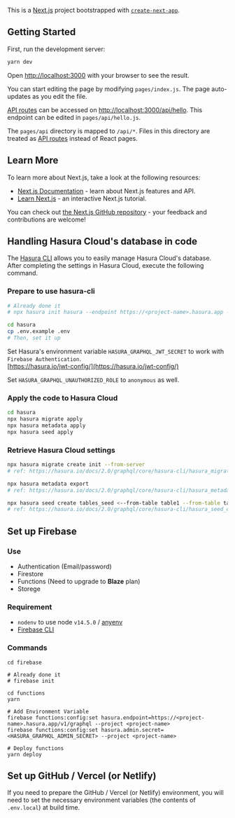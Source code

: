 This is a [Next.js](https://nextjs.org/) project bootstrapped with [`create-next-app`](https://github.com/vercel/next.js/tree/canary/packages/create-next-app).

## Getting Started

First, run the development server:

```bash
yarn dev
```

Open [http://localhost:3000](http://localhost:3000) with your browser to see the result.

You can start editing the page by modifying `pages/index.js`. The page auto-updates as you edit the file.

[API routes](https://nextjs.org/docs/api-routes/introduction) can be accessed on [http://localhost:3000/api/hello](http://localhost:3000/api/hello). This endpoint can be edited in `pages/api/hello.js`.

The `pages/api` directory is mapped to `/api/*`. Files in this directory are treated as [API routes](https://nextjs.org/docs/api-routes/introduction) instead of React pages.

## Learn More

To learn more about Next.js, take a look at the following resources:

- [Next.js Documentation](https://nextjs.org/docs) - learn about Next.js features and API.
- [Learn Next.js](https://nextjs.org/learn) - an interactive Next.js tutorial.

You can check out [the Next.js GitHub repository](https://github.com/vercel/next.js/) - your feedback and contributions are welcome!

## Handling Hasura Cloud's database in code

The [Hasura CLI](https://hasura.io/docs/1.0/graphql/core/hasura-cli/index.html) allows you to easily manage Hasura Cloud's database.  
After completing the settings in Hasura Cloud, execute the following command.

### Prepare to use hasura-cli

```bash
# Already done it
# npx hasura init hasura --endpoint https://<project-name>.hasura.app --admin-secret <admin-secret-key>

cd hasura
cp .env.example .env
# Then, set it up
```

Set Hasura's environment variable `HASURA_GRAPHQL_JWT_SECRET` to work with `Firebase Authentication`.  
[https://hasura.io/jwt-config/](https://hasura.io/jwt-config/)

Set `HASURA_GRAPHQL_UNAUTHORIZED_ROLE` to `anonymous` as well.

### Apply the code to Hasura Cloud

```bash
cd hasura
npx hasura migrate apply
npx hasura metadata apply
npx hasura seed apply
```

### Retrieve Hasura Cloud settings

```bash
npx hasura migrate create init --from-server
# ref: https://hasura.io/docs/2.0/graphql/core/hasura-cli/hasura_migrate_create.html

npx hasura metadata export
# ref: https://hasura.io/docs/2.0/graphql/core/hasura-cli/hasura_metadata_export.html

npx hasura seed create tables_seed <--from-table table1 --from-table table2>
# ref: https://hasura.io/docs/2.0/graphql/core/hasura-cli/hasura_seed_create.html
```

## Set up Firebase

### Use

- Authentication (Email/password)
- Firestore
- Functions (Need to upgrade to **Blaze** plan)
- Storege

### Requirement

- `nodenv` to use node `v14.5.0` / [anyenv](https://github.com/anyenv/anyenv)
- [Firebase CLI](https://firebase.google.com/docs/cli)

### Commands

```
cd firebase

# Already done it
# firebase init

cd functions
yarn

# Add Environment Variable
firebase functions:config:set hasura.endpoint=https://<project-name>.hasura.app/v1/graphql --project <project-name>
firebase functions:config:set hasura.admin.secret=<HASURA_GRAPHQL_ADMIN_SECRET> --project <project-name>

# Deploy functions
yarn deploy
```

## Set up GitHub / Vercel (or Netlify)

If you need to prepare the GitHub / Vercel (or Netlify) environment, you will need to set the necessary environment variables (the contents of `.env.local`) at build time.

